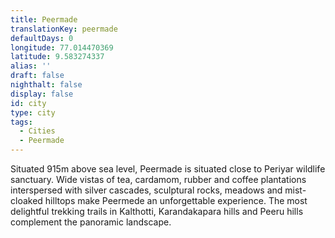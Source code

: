 ```yaml
---
title: Peermade
translationKey: peermade
defaultDays: 0
longitude: 77.014470369
latitude: 9.583274337
alias: ''
draft: false
nighthalt: false
display: false
id: city
type: city
tags:
  - Cities
  - Peermade
---
```

Situated  915m above sea level, Peermade is situated close to Periyar wildlife sanctuary. Wide vistas of tea, cardamom, rubber and coffee plantations interspersed with silver cascades, sculptural rocks, meadows and mist-cloaked hilltops make Peermede an unforgettable experience. The most delightful trekking trails in Kalthotti, Karandakapara hills and Peeru hills complement the panoramic landscape. 